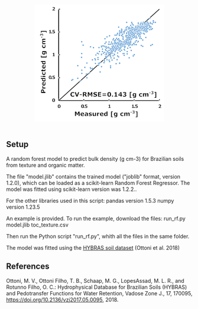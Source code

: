 
<p align="center">
  <a><img src="https://github.com/infoleon/BD_PTF_Br/blob/main/logo/LOGO_plot_obs_predic.png?raw=true" alt="Logo" width="350"/></a>
  <br />
  <br />
  

</p>



## Setup

A random forest model to predict bulk density (g cm-3) for Brazilian soils from texture and organic matter.

The file "model.jlib" contains the trained model ("joblib" format, version 1.2.0), which can be loaded as a scikit-learn Random Forest Regressor. The model was fitted using scikit-learn version was 1.2.2..

For the other libraries used in this script:
pandas version 1.5.3
numpy version 1.23.5

An example is provided.
To run the example, download the files:
run_rf.py
model.jlib
toc_texture.csv

Then run the Python script "run_rf.py", whith all the files in the same folder.

The model was fitted using the <a href="https://doi.org/10.2136/vzj2017.05.0095">HYBRAS soil dataset</a> (Ottoni et al. 2018)

## References
Ottoni, M. V., Ottoni Filho, T. B., Schaap, M. G., LopesAssad, M. L. R., and Rotunno Filho, O. C.: Hydrophysical Database for Brazilian Soils (HYBRAS) and Pedotransfer Functions for Water Retention, Vadose Zone J., 17, 170095, <a href="https://doi.org/10.2136/vzj2017.05.0095">https://doi.org/10.2136/vzj2017.05.0095</a>, 2018.




